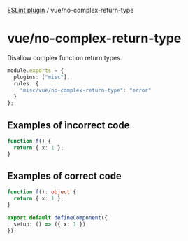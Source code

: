 [ESLint plugin](https://ilyub.github.io/eslint-plugin/) / vue/no-complex-return-type

# vue/no-complex-return-type

Disallow complex function return types.

```ts
module.exports = {
  plugins: ["misc"],
  rules: {
    "misc/vue/no-complex-return-type": "error"
  }
};
```

## Examples of incorrect code

```ts
function f() {
  return { x: 1 };
}
```

## Examples of correct code

```ts
function f(): object {
  return { x: 1 };
}

export default defineComponent({
  setup: () => ({ x: 1 })
});
```